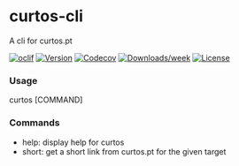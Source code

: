 curtos-cli
==========

A cli for curtos.pt

[![oclif](https://img.shields.io/badge/cli-oclif-brightgreen.svg)](https://oclif.io)
[![Version](https://img.shields.io/npm/v/curtos-cli.svg)](https://npmjs.org/package/curtos-cli)
[![Codecov](https://codecov.io/gh/lmribeiro/curtos-cli/branch/master/graph/badge.svg)](https://codecov.io/gh/lmribeiro/curtos-cli)
[![Downloads/week](https://img.shields.io/npm/dw/curtos-cli.svg)](https://npmjs.org/package/curtos-cli)
[![License](https://img.shields.io/npm/l/curtos-cli.svg)](https://github.com/lmribeiro/curtos-cli/blob/master/package.json)

<!-- toc -->
### Usage

curtos [COMMAND]
<!-- usage -->
### Commands

 - help:   display help for curtos
 - short:  get a short link from curtos.pt for the given target 
<!-- commands -->
